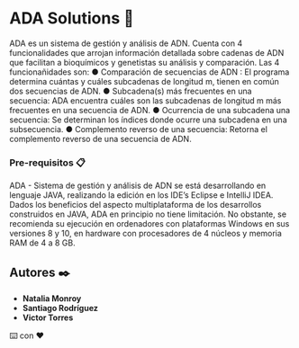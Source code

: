 # ADA Solutions 🧬

ADA es un sistema de gestión y análisis de ADN. Cuenta con 4 funcionalidades que arrojan información detallada sobre cadenas de ADN que facilitan a bioquímicos y genetistas su análisis y comparación.
Las 4 funcionañidades son:
  ●	Comparación de secuencias de ADN : 
    El programa determina cuántas y cuáles subcadenas de longitud m, tienen en común dos secuencias de ADN.
  ●	Subcadena(s) más frecuentes en una secuencia: 
    ADA encuentra cuáles son las subcadenas de longitud m más frecuentes en una secuencia de ADN.
  ●	Ocurrencia de una subcadena una secuencia: 
    Se determinan los índices donde ocurre una subcadena en una subsecuencia.
  ●	Complemento reverso de una secuencia: 
    Retorna el complemento reverso de una secuencia de ADN.

### Pre-requisitos 📋

ADA - Sistema de gestión y análisis de ADN se está desarrollando en lenguaje JAVA, realizando la edición en los IDE’s Eclipse e IntelliJ IDEA.
Dados los beneficios del aspecto multiplataforma de los desarrollos construidos en JAVA, ADA en principio no tiene limitación. 
No obstante, se recomienda su ejecución en ordenadores con plataformas Windows en sus versiones 8 y 10, en hardware con procesadores de 4 núcleos y memoria RAM de 4 a 8 GB. 

## Autores ✒️

* **Natalia Monroy** 
* **Santiago Rodríguez**
* **Victor Torres**

⌨️ con ❤️
